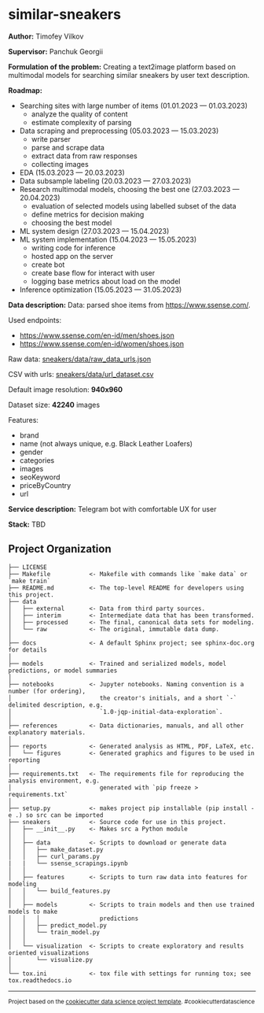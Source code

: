 similar-sneakers
==============================


**Author:** Timofey Vilkov 

**Supervisor:** Panchuk Georgii

**Formulation of the problem:** 
Creating a text2image platform based on multimodal models for searching similar sneakers by user text description.

**Roadmap:**
- Searching sites with large number of items (01.01.2023 — 01.03.2023)
    - analyze the quality of content
    - estimate complexity of parsing
- Data scraping and preprocessing (05.03.2023 — 15.03.2023)
    - write parser
    - parse and scrape data
    - extract data from raw responses
    - collecting images 
- EDA (15.03.2023 — 20.03.2023)
- Data subsample labeling (20.03.2023 — 27.03.2023)
-  Research multimodal models, сhoosing the best one (27.03.2023 — 20.04.2023)
    - evaluation of selected models using labelled subset of the data
    - define metrics for decision making
    - choosing the best model
- ML system design (27.03.2023 — 15.04.2023)
- ML system implementation (15.04.2023 — 15.05.2023)
    - writing code for inference
    - hosted app on the server
    - create bot
    - create base flow for interact with user
    - logging base metrics about load on the model
- Inference optimization (15.05.2023 — 31.05.2023)


**Data description:**
Data: parsed shoe items from  https://www.ssense.com/.

Used endpoints:
- https://www.ssense.com/en-id/men/shoes.json 
- https://www.ssense.com/en-id/women/shoes.json

Raw data: [sneakers/data/raw_data_urls.json](https://drive.google.com/file/d/1YjrbNsDI4OPhuWZ4-Ant5XzztwnVs5La/view?usp=drive_link)

CSV with urls: [sneakers/data/url_dataset.csv](https://drive.google.com/file/d/1PxjAPSr1X4vNzRaQphB4S4vD7ACB5ZiO/view?usp=drive_link)

Default image resolution: **940x960**

Dataset size: **42240** images 

Features:
 - brand
 - name (not always unique, e.g. Black Leather Loafers)
 - gender
 - categories
 - images
 - seoKeyword
 - priceByCountry
 - url

**Service description:**
Telegram bot with comfortable UX for user

**Stack:**
TBD

Project Organization
------------

    ├── LICENSE
    ├── Makefile           <- Makefile with commands like `make data` or `make train`
    ├── README.md          <- The top-level README for developers using this project.
    ├── data
    │   ├── external       <- Data from third party sources.
    │   ├── interim        <- Intermediate data that has been transformed.
    │   ├── processed      <- The final, canonical data sets for modeling.
    │   └── raw            <- The original, immutable data dump.
    │
    ├── docs               <- A default Sphinx project; see sphinx-doc.org for details
    │
    ├── models             <- Trained and serialized models, model predictions, or model summaries
    │
    ├── notebooks          <- Jupyter notebooks. Naming convention is a number (for ordering),
    │                         the creator's initials, and a short `-` delimited description, e.g.
    │                         `1.0-jqp-initial-data-exploration`.
    │
    ├── references         <- Data dictionaries, manuals, and all other explanatory materials.
    │
    ├── reports            <- Generated analysis as HTML, PDF, LaTeX, etc.
    │   └── figures        <- Generated graphics and figures to be used in reporting
    │
    ├── requirements.txt   <- The requirements file for reproducing the analysis environment, e.g.
    │                         generated with `pip freeze > requirements.txt`
    │
    ├── setup.py           <- makes project pip installable (pip install -e .) so src can be imported
    ├── sneakers           <- Source code for use in this project.
    │   ├── __init__.py    <- Makes src a Python module
    │   │
    │   ├── data           <- Scripts to download or generate data
    │   │   ├── make_dataset.py
    │   │   ├── curl_params.py
    |   |   └── ssense_scrapings.ipynb
    │   │
    │   ├── features       <- Scripts to turn raw data into features for modeling
    │   │   └── build_features.py
    │   │
    │   ├── models         <- Scripts to train models and then use trained models to make
    │   │   │                 predictions
    │   │   ├── predict_model.py
    │   │   └── train_model.py
    │   │
    │   └── visualization  <- Scripts to create exploratory and results oriented visualizations
    │       └── visualize.py
    │
    └── tox.ini            <- tox file with settings for running tox; see tox.readthedocs.io


--------

<p><small>Project based on the <a target="_blank" href="https://drivendata.github.io/cookiecutter-data-science/">cookiecutter data science project template</a>. #cookiecutterdatascience</small></p>
